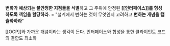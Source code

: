 

**변화가 예상되는 불안정한 지점들을 식별**하고 그 주위에 안정된 **[[인터페이스]]를 형성하도록 책임을 할당하라**. 
= "설계에서 변하는 것이 무엇인지 고려하고 **변하는 개념을 캡슐화하라**"


[[OCP]]와 가까운 개념이라는 생각이 든다. 
인터페이스와 합성을 통한 클라이언트 코드의 결합도 최소화

